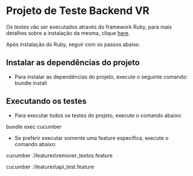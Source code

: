 # Projeto de Teste Backend VR

Os testes vão ser executados através do framework Ruby, para mais detalhes sobre a instalação da mesma, clique [here](https://www.ruby-lang.org/pt/documentation/installation/).

Após instalação do Ruby, seguir com os passos abaixo.


## Instalar as dependências do projeto

- Para instalar as dependências do projeto, execute o seguinte comando:
bundle install


## Executando os testes

- Para executar todos os testes do projeto, execute o comando abaixo:

bundle exec cucumber

- Se preferir executar somente uma feature específica, execute o comando abaixo:

cucumber .\features\remover_textos.feature

cucumber .\features\api_test.feature